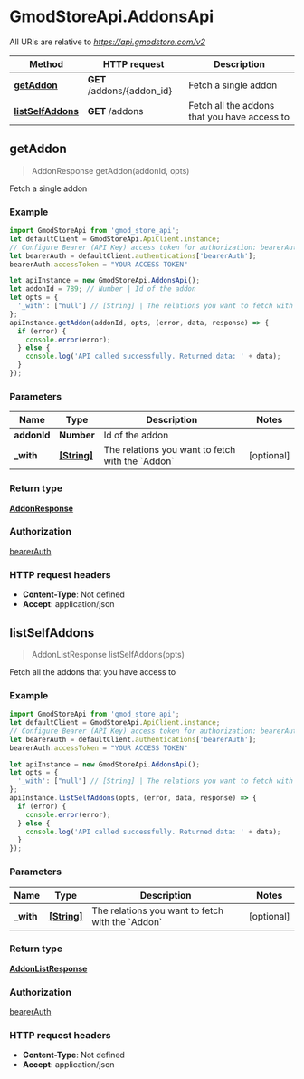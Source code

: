 # GmodStoreApi.AddonsApi

All URIs are relative to *https://api.gmodstore.com/v2*

Method | HTTP request | Description
------------- | ------------- | -------------
[**getAddon**](AddonsApi.md#getAddon) | **GET** /addons/{addon_id} | Fetch a single addon
[**listSelfAddons**](AddonsApi.md#listSelfAddons) | **GET** /addons | Fetch all the addons that you have access to



## getAddon

> AddonResponse getAddon(addonId, opts)

Fetch a single addon

### Example

```javascript
import GmodStoreApi from 'gmod_store_api';
let defaultClient = GmodStoreApi.ApiClient.instance;
// Configure Bearer (API Key) access token for authorization: bearerAuth
let bearerAuth = defaultClient.authentications['bearerAuth'];
bearerAuth.accessToken = "YOUR ACCESS TOKEN"

let apiInstance = new GmodStoreApi.AddonsApi();
let addonId = 789; // Number | Id of the addon
let opts = {
  '_with': ["null"] // [String] | The relations you want to fetch with the `Addon`
};
apiInstance.getAddon(addonId, opts, (error, data, response) => {
  if (error) {
    console.error(error);
  } else {
    console.log('API called successfully. Returned data: ' + data);
  }
});
```

### Parameters


Name | Type | Description  | Notes
------------- | ------------- | ------------- | -------------
 **addonId** | **Number**| Id of the addon | 
 **_with** | [**[String]**](String.md)| The relations you want to fetch with the &#x60;Addon&#x60; | [optional] 

### Return type

[**AddonResponse**](AddonResponse.md)

### Authorization

[bearerAuth](../README.md#bearerAuth)

### HTTP request headers

- **Content-Type**: Not defined
- **Accept**: application/json


## listSelfAddons

> AddonListResponse listSelfAddons(opts)

Fetch all the addons that you have access to

### Example

```javascript
import GmodStoreApi from 'gmod_store_api';
let defaultClient = GmodStoreApi.ApiClient.instance;
// Configure Bearer (API Key) access token for authorization: bearerAuth
let bearerAuth = defaultClient.authentications['bearerAuth'];
bearerAuth.accessToken = "YOUR ACCESS TOKEN"

let apiInstance = new GmodStoreApi.AddonsApi();
let opts = {
  '_with': ["null"] // [String] | The relations you want to fetch with the `Addon`
};
apiInstance.listSelfAddons(opts, (error, data, response) => {
  if (error) {
    console.error(error);
  } else {
    console.log('API called successfully. Returned data: ' + data);
  }
});
```

### Parameters


Name | Type | Description  | Notes
------------- | ------------- | ------------- | -------------
 **_with** | [**[String]**](String.md)| The relations you want to fetch with the &#x60;Addon&#x60; | [optional] 

### Return type

[**AddonListResponse**](AddonListResponse.md)

### Authorization

[bearerAuth](../README.md#bearerAuth)

### HTTP request headers

- **Content-Type**: Not defined
- **Accept**: application/json

